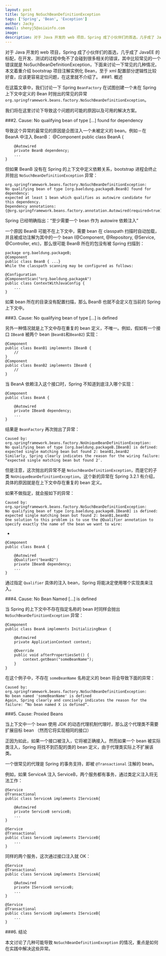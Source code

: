 ```yaml
---
layout: post
title: Spring NoSuchBeanDefinitionException
tags: ['Spring', 'Bean', 'Exception']
author: Jacky
email: shenyj5@asiainfo.com
image:
description: 对于 Java 开发的 web 项目，Spring 成了小伙伴们的首选，几乎成了 JavaEE 的标配，在开发、测试的过程中免不了会碰到很多相关的错误，其中比较常见的一个错误就是  NoSuchBeanDefinitionException，下面来讨论一下常见的几种情况， 本文着重介绍 bootstrap 项目注解实例化 Bean，至于 xml 配置部分逻辑性比较好查，应该更容易定位问题，在这里就不介绍了。
---
```

对于 Java 开发的 web 项目，Spring 成了小伙伴们的首选，几乎成了 JavaEE 的标配，在开发、测试的过程中免不了会碰到很多相关的错误，其中比较常见的一个错误就是  NoSuchBeanDefinitionException，下面来讨论一下常见的几种情况， 本文着重介绍 bootstrap 项目注解实例化 Bean，至于 xml 配置部分逻辑性比较好查，应该更容易定位问题，在这里就不介绍了。
###1. 概述

在这篇文章中，我们讨论一下 Spring `BeanFactory` 在试图创建一个未在 Spring 上下文中定义的 Bean 时抛出的常见的异常 `org.springframework.beans.factory.NoSuchBeanDefinitionException`。

我们将在这里讨论下导致这个问题的可能的原因以及可用的解决方案。

###2. Cause: No qualifying bean of type […] found for dependency

导致这个异常的最常见的原因是企图注入一个未被定义的 bean。例如－在 BeanA 中注入 BeanB：
	@Component
	public class BeanA {
	
	    @Autowired
	    private BeanB dependency;
	    ...
	}

但如果 BeanB 没有在 Spring 的上下文中定义依赖关系，bootstrap 进程会终止并抛出 `NoSuchBeanDefinitionException` 异常：

	org.springframework.beans.factory.NoSuchBeanDefinitionException: 
    No qualifying bean of type [org.baeldung.packageB.BeanB] found for dependency: 
    expected at least 1 bean which qualifies as autowire candidate for this dependency. 
    Dependency annotations: {@org.springframework.beans.factory.annotation.Autowired(required=true)}

Spring 已经明确指出：“至少需要一个 bean 作为 autowire 依赖注入”

一个原因 BeanB 可能不在上下文中，需要 bean 在 classpath 扫描时自动加载，并且被成功注解为其中的一个 bean (@Component, @Repository, @Service, @Controller, etc)，那么很可能 BeanB 所在的包没有被 Spring 扫描到：

	package org.baeldung.packageB;
	@Component
	public class BeanB { ...}
	While the classpath scanning may be configured as follows:
	
	@Configuration
	@ComponentScan("org.baeldung.packageA")
	public class ContextWithJavaConfig {
	    ...
	}

如果 bean 所在的目录没有配置扫描，那么 BeanB 也就不会定义在当前的 Spring 上下文中。

###3. Cause: No qualifying bean of type […] is defined

另外一种情况就是上下文中存在重复的 bean 定义，不唯一。例如，假如有一个接口 `IBeanB` 被两个 bean (`BeanB1`和`BeanB2`) 实现：

	@Component
	public class BeanB1 implements IBeanB {
	    //
	}
	@Component
	public class BeanB2 implements IBeanB {
	    //
	}

当 BeanA 依赖注入这个接口时，Spring 不知道到底注入哪个实现：

	@Component
	public class BeanA {
	
	    @Autowired
	    private IBeanB dependency;
	    ...
	}

结果是 `BeanFactory` 再次抛出了异常：

	Caused by: org.springframework.beans.factory.NoUniqueBeanDefinitionException: 
	No qualifying bean of type [org.baeldung.packageB.IBeanB] is defined: 
	expected single matching bean but found 2: beanB1,beanB2
	Similarly, Spring clearly indicates the reason for the wiring failure: “expected single matching bean but found 2″.

但是注意，这次抛出的异常不是 `NoSuchBeanDefinitionException`，而是它的子类 `NoUniqueBeanDefinitionException`。这个新的异常在 Spring 3.2.1 有介绍，具体的原因就是在上下文中存在重复的 bean 定义。

如果不做指定，就会报如下的异常：

	Caused by: org.springframework.beans.factory.NoSuchBeanDefinitionException: 
	No qualifying bean of type [org.baeldung.packageB.IBeanB] is defined: 
	expected single matching bean but found 2: beanB1,beanB2
	One solution to this problem is to use the @Qualifier annotation to specify exactly the name of the bean we want to wire:

-

	@Component
	public class BeanA {
	
	    @Autowired
	    @Qualifier("beanB2")
	    private IBeanB dependency;
	    ...
	}

通过指定 `Qualifier` 具体的注入 bean，Spring 将能决定使用哪个实现类来注入。

###4. Cause: No Bean Named […] is defined

当 Spring 的上下文中不存在指定名称的 bean 时同样会抛出 `NoSuchBeanDefinitionException` 异常：

	@Component
	public class BeanA implements InitializingBean {
	
	    @Autowired
	    private ApplicationContext context;
	
	    @Override
	    public void afterPropertiesSet() {
	        context.getBean("someBeanName");
	    }
	}

在这个例子中，不存在 `someBeanName` 名称定义的 bean 将会导致下面的异常： 

	Caused by: org.springframework.beans.factory.NoSuchBeanDefinitionException: 
	No bean named 'someBeanName' is defined
	Again, Spring clearly and concisely indicates the reason for the failure: “No bean named X is defined“.

###5. Cause: Proxied Beans

当上下文中一个 bean 使用 JDK 的动态代理机制代理时，那么这个代理类不需要扩展目标 bean （然而它将实现相同的接口）

正因为如此，如果一个接口被注入，它将被正确接入。然而如果一个 bean 被实际类注入，Spring  将找不到匹配的类的 bean 定义，由于代理类实际上不扩展该类。

一个很常见的代理是 Spring 的事务支持，即被 `@Transactional` 注解的 bean。

例如，如果 ServiceA 注入 ServiceB，两个服务都有事务，通过类定义注入将无法工作：

	@Service
	@Transactional
	public class ServiceA implements IServiceA{
	
	    @Autowired
	    private ServiceB serviceB;
	    ...
	}

	@Service
	@Transactional
	public class ServiceB implements IServiceB{
	    ...
	}

同样的两个服务，这次通过接口注入就 OK：

	@Service
	@Transactional
	public class ServiceA implements IServiceA{
	
	    @Autowired
	    private IServiceB serviceB;
	    ...
	}

	@Service
	@Transactional
	public class ServiceB implements IServiceB{
	    ...
	}

###6. 结论

本文讨论了几种可能导致 `NoSuchBeanDefinitionException` 的情况，重点是如何在实践中解决这些异常。
